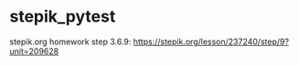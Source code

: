 # stepik_pytest
stepik.org homework step 3.6.9: https://stepik.org/lesson/237240/step/9?unit=209628
